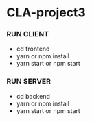 # CLA-project3

### RUN CLIENT
- cd frontend
- yarn or npm install
- yarn start or npm start

### RUN SERVER
- cd backend
- yarn or npm install
- yarn start or npm start